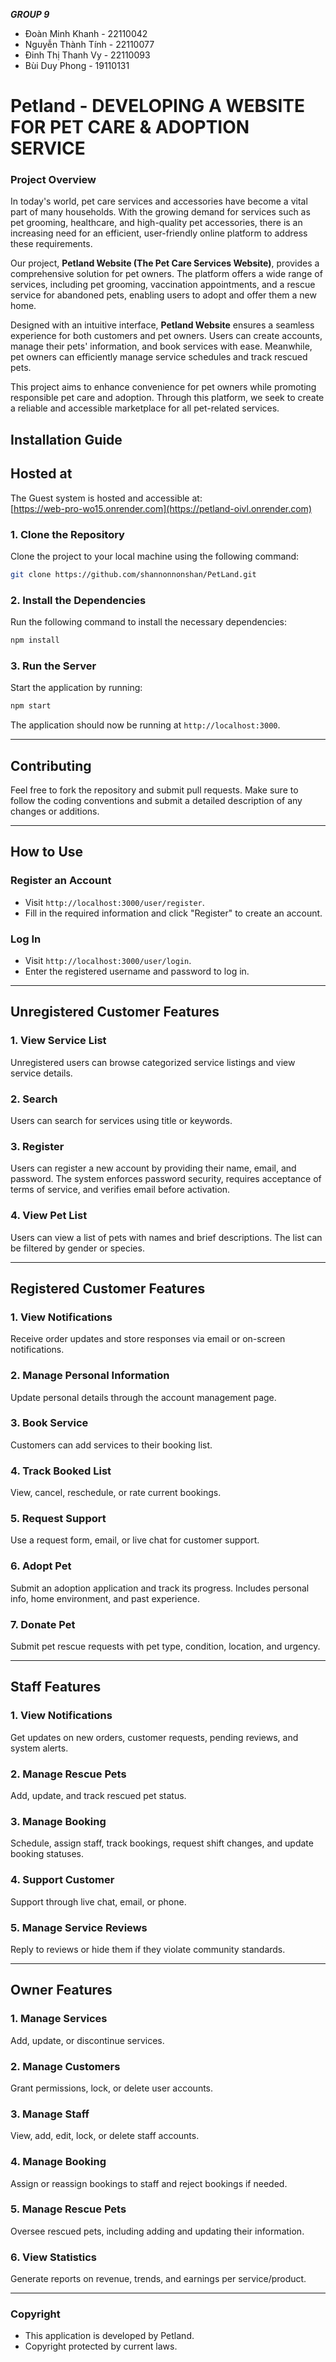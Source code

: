 ***GROUP 9***
- Đoàn Minh Khanh - 22110042
- Nguyễn Thành Tính - 22110077
- Đinh Thị Thanh Vy - 22110093
- Bùi Duy Phong - 19110131

# Petland - DEVELOPING A WEBSITE FOR PET CARE & ADOPTION SERVICE

### Project Overview

In today's world, pet care services and accessories have become a vital part of many households. With the growing demand for services such as pet grooming, healthcare, and high-quality pet accessories, there is an increasing need for an efficient, user-friendly online platform to address these requirements.

Our project, **Petland Website (The Pet Care Services Website)**, provides a comprehensive solution for pet owners. The platform offers a wide range of services, including pet grooming, vaccination appointments, and a rescue service for abandoned pets, enabling users to adopt and offer them a new home.

Designed with an intuitive interface, **Petland Website** ensures a seamless experience for both customers and pet owners. Users can create accounts, manage their pets' information, and book services with ease. Meanwhile, pet owners can efficiently manage service schedules and track rescued pets.

This project aims to enhance convenience for pet owners while promoting responsible pet care and adoption. Through this platform, we seek to create a reliable and accessible marketplace for all pet-related services.

## Installation Guide

## Hosted at

The Guest system is hosted and accessible at:  
[https://web-pro-wo15.onrender.com](https://petland-oivl.onrender.com)

### 1. Clone the Repository

Clone the project to your local machine using the following command:

```bash
git clone https://github.com/shannonnonshan/PetLand.git
```

### 2. Install the Dependencies

Run the following command to install the necessary dependencies:

```bash
npm install
```

### 3. Run the Server

Start the application by running:

```bash
npm start
```

The application should now be running at `http://localhost:3000`.

---

## Contributing

Feel free to fork the repository and submit pull requests. Make sure to follow the coding conventions and submit a detailed description of any changes or additions.

---

## How to Use

### Register an Account

- Visit `http://localhost:3000/user/register`.
- Fill in the required information and click "Register" to create an account.

### Log In

- Visit `http://localhost:3000/user/login`.
- Enter the registered username and password to log in.

---

## Unregistered Customer Features

### 1. View Service List

Unregistered users can browse categorized service listings and view service details.

### 2. Search

Users can search for services using title or keywords.

### 3. Register

Users can register a new account by providing their name, email, and password. The system enforces password security, requires acceptance of terms of service, and verifies email before activation.

### 4. View Pet List

Users can view a list of pets with names and brief descriptions. The list can be filtered by gender or species.

---

## Registered Customer Features

### 1. View Notifications

Receive order updates and store responses via email or on-screen notifications.

### 2. Manage Personal Information

Update personal details through the account management page.

### 3. Book Service

Customers can add services to their booking list.

### 4. Track Booked List

View, cancel, reschedule, or rate current bookings.

### 5. Request Support

Use a request form, email, or live chat for customer support.

### 6. Adopt Pet

Submit an adoption application and track its progress. Includes personal info, home environment, and past experience.

### 7. Donate Pet

Submit pet rescue requests with pet type, condition, location, and urgency.

---

## Staff Features

### 1. View Notifications

Get updates on new orders, customer requests, pending reviews, and system alerts.

### 2. Manage Rescue Pets

Add, update, and track rescued pet status.

### 3. Manage Booking

Schedule, assign staff, track bookings, request shift changes, and update booking statuses.

### 4. Support Customer

Support through live chat, email, or phone.

### 5. Manage Service Reviews

Reply to reviews or hide them if they violate community standards.

---

## Owner Features

### 1. Manage Services

Add, update, or discontinue services.

### 2. Manage Customers

Grant permissions, lock, or delete user accounts.

### 3. Manage Staff

View, add, edit, lock, or delete staff accounts.

### 4. Manage Booking

Assign or reassign bookings to staff and reject bookings if needed.

### 5. Manage Rescue Pets

Oversee rescued pets, including adding and updating their information.

### 6. View Statistics

Generate reports on revenue, trends, and earnings per service/product.

---

### Copyright
- This application is developed by Petland.
- Copyright protected by current laws.
